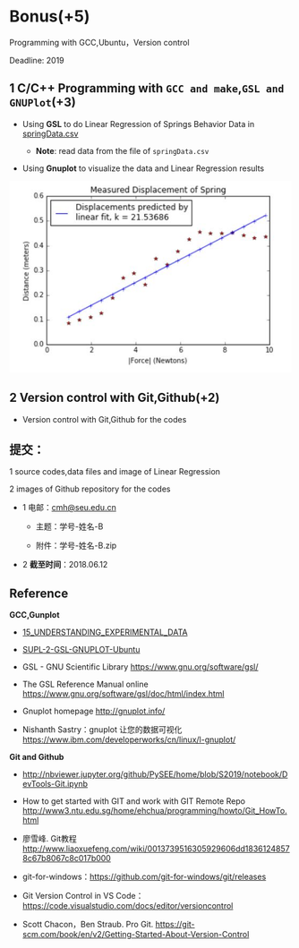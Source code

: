 # Bonus(+5) 

Programming with GCC,Ubuntu，Version control

Deadline: 2019
 
## 1 C/C++ Programming with `GCC and make`,`GSL and GNUPlot`(+3) 

* Using **GSL** to do Linear Regression of Springs Behavior Data in [springData.csv](springData.csv)

  * **Note**: read data from the file of `springData.csv`

* Using **Gnuplot** to visualize the  data and Linear Regression results 

![Linear Regression of Springs Behavior](spring.jpg)

## 2 Version control with Git,Github(+2)
 
* Version control with Git,Github for the codes

## 提交：

1 source codes,data files and image of Linear Regression 

2 images of Github repository for the codes

* 1 电邮：cmh@seu.edu.cn

   * 主题：学号-姓名-B
  
   * 附件：学号-姓名-B.zip

* 2 **截至时间**：2018.06.12

## Reference

**GCC,Gunplot**

* [15_UNDERSTANDING_EXPERIMENTAL_DATA](http://nbviewer.ipython.org/github/PySEE/home/tree/S2018/notebook/15_UNDERSTANDING_EXPERIMENTAL_DATA.ipynb)

* [SUPL-2-GSL-GNUPLOT-Ubuntu](http://nbviewer.ipython.org/github/PySEE/home/tree/S2018/notebook/SUPL-2-GSL-GNUPLOT-Ubuntu.ipynb)

* GSL - GNU Scientific Library https://www.gnu.org/software/gsl/

* The GSL Reference Manual online https://www.gnu.org/software/gsl/doc/html/index.html

* Gnuplot homepage http://gnuplot.info/

* Nishanth Sastry：gnuplot 让您的数据可视化 https://www.ibm.com/developerworks/cn/linux/l-gnuplot/

**Git and Github**

* http://nbviewer.jupyter.org/github/PySEE/home/blob/S2019/notebook/DevTools-Git.ipynb

* How to get started with GIT and work with GIT Remote Repo http://www3.ntu.edu.sg/home/ehchua/programming/howto/Git_HowTo.html

* 廖雪峰. Git教程  http://www.liaoxuefeng.com/wiki/0013739516305929606dd18361248578c67b8067c8c017b000

* git-for-windows：https://github.com/git-for-windows/git/releases
 
* Git Version Control in VS Code：https://code.visualstudio.com/docs/editor/versioncontrol

* Scott Chacon，Ben Straub. Pro Git. https://git-scm.com/book/en/v2/Getting-Started-About-Version-Control